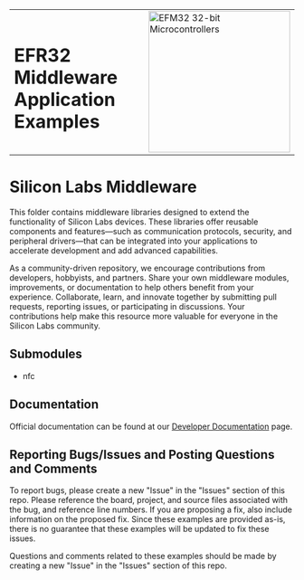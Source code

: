 <table border="0">
  <tr>
    <td align="left" valign="middle">
    <h1>EFR32 Middleware Application Examples</h1>
  </td>
  <td align="left" valign="middle">
    <a href="https://www.silabs.com/wireless">
      <img src="http://pages.silabs.com/rs/634-SLU-379/images/WGX-transparent.png"  title="Silicon Labs Gecko and Wireless Gecko MCUs" alt="EFM32 32-bit Microcontrollers" width="250"/>
    </a>
  </td>
  </tr>
</table>

# Silicon Labs Middleware #

This folder contains middleware libraries designed to extend the functionality of Silicon Labs devices. These libraries offer reusable components and features—such as communication protocols, security, and peripheral drivers—that can be integrated into your applications to accelerate development and add advanced capabilities.

As a community-driven repository, we encourage contributions from developers, hobbyists, and partners. Share your own middleware modules, improvements, or documentation to help others benefit from your experience. Collaborate, learn, and innovate together by submitting pull requests, reporting issues, or participating in discussions. Your contributions help make this resource more valuable for everyone in the Silicon Labs community.

## Submodules ##

- nfc

## Documentation ##

Official documentation can be found at our [Developer Documentation](https://docs.silabs.com/) page.

## Reporting Bugs/Issues and Posting Questions and Comments ##

To report bugs, please create a new "Issue" in the "Issues" section of this repo. Please reference the board, project, and source files associated with the bug, and reference line numbers. If you are proposing a fix, also include information on the proposed fix. Since these examples are provided as-is, there is no guarantee that these examples will be updated to fix these issues.

Questions and comments related to these examples should be made by creating a new "Issue" in the "Issues" section of this repo.

